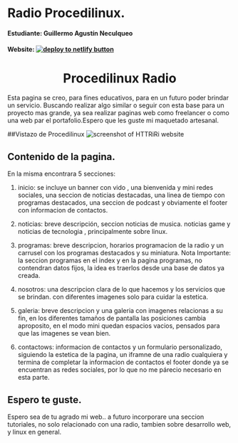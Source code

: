 # Radio Procedilinux.
#### Estudiante: Guillermo Agustín Neculqueo

#### Website: <a href="https://procedilinux.netlify.app/index.html"><img src="https://www.netlify.com/img/deploy/button.svg" alt="deploy to netlify button"></a>

<div> 
  <h1 align="center">Procedilinux Radio</h1>
  <p>
    Esta pagina se creo, para fines educativos, para en un futuro poder brindar un servicio. 
    Buscando realizar algo similar o seguir con esta base para un proyecto mas grande, ya sea realizar paginas web como freelancer o como una web par el portafolio.Espero que les guste mi maquetado artesanal.

  </p>
</div>


##Vistazo de Procedilinux
![screenshot of HTTRiRi website](https://res.cloudinary.com/dpiwmbsog/image/upload/v1664606697/imgs/procedilinux_modos_gxipud.png)

## Contenido de la pagina.

En la misma encontrara 5 secciones:
1. inicio: se incluye un banner con vido , una bienvenida y mini redes sociales, una seccion de noticias destacadas, una linea de tiempo con programas destacados, una seccion de podcast y obviamente el footer con informacion de contactos.

2. noticias: breve descripción, seccion noticias de musica. noticias game y noticias de tecnologia , principalmente sobre linux.

3. programas:  breve descripcion, horarios programacion de la radio y un carrusel con los programas destacados y su miniatura.
Nota Importante: la seccion programas en el index y en la pagina programas, no contendran datos fijos, la idea es traerlos desde una base de datos ya creada. 

4. nosotros: una descripcion clara de lo que hacemos y los servicios que se brindan. con diferentes imagenes solo para cuidar la estetica.

5. galeria: breve descripcion y una galeria con imagenes relacionas a su fin, en los diferentes tamaños de pantalla las posiciones cambia aproposito, en el modo mini  quedan espacios vacios, pensados para que las imagenes se vean bien.

6. contactows: informacion de contactos y un formulario personalizado, siguiendo la estetica de la pagina, un iframne de una radio cualquiera y termina de completar la informacion de contactos el footer donde ya se encuentran as redes  sociales, por lo que no me párecio necesario en esta parte.

## Espero te guste. 
Espero sea de tu agrado mi web.. a futuro incorporare una seccion tutoriales, no solo relacionado con una radio, tambien sobre desarrollo web, y linux en general.


